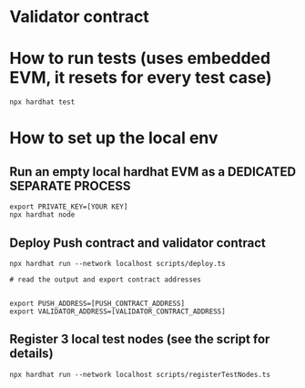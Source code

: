 # Validator contract

# How to run tests (uses embedded EVM, it resets for every test case)
```shell
npx hardhat test
```

# How to set up the local env

## Run an empty local hardhat EVM as a DEDICATED SEPARATE PROCESS
```shell
export PRIVATE_KEY=[YOUR KEY]
npx hardhat node
```

## Deploy Push contract and validator contract

```shell
npx hardhat run --network localhost scripts/deploy.ts

# read the output and export contract addresses


export PUSH_ADDRESS=[PUSH_CONTRACT_ADDRESS]
export VALIDATOR_ADDRESS=[VALIDATOR_CONTRACT_ADDRESS]
```

## Register 3 local test nodes (see the script for details)

```shell
npx hardhat run --network localhost scripts/registerTestNodes.ts
```
